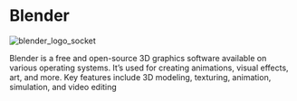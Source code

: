 # Blender

![blender_logo_socket](https://github.com/user-attachments/assets/45dda062-c71c-4843-8875-70ca801f9e63)

Blender is a free and open-source 3D graphics software available on various operating systems. 
It’s used for creating animations, visual effects, art, and more. 
Key features include 3D modeling, texturing, animation, simulation, and video editing
